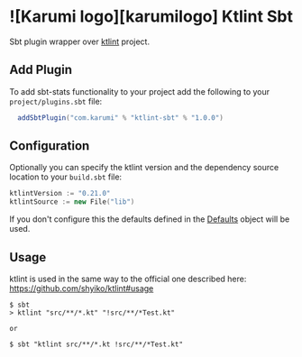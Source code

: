 # ![Karumi logo][karumilogo] Ktlint Sbt 

Sbt plugin wrapper over [ktlint](https://github.com/shyiko/ktlint) project.

## Add Plugin

To add sbt-stats functionality to your project add the following to your `project/plugins.sbt` file:

```scala
  addSbtPlugin("com.karumi" % "ktlint-sbt" % "1.0.0")
```

## Configuration

Optionally you can specify the ktlint version and the dependency source location to your `build.sbt` file:

```scala
ktlintVersion := "0.21.0"
ktlintSource := new File("lib")
``` 

If you don't configure this the defaults defined in the [Defaults](https://github.com/Karumi/ktlint-sbt/blob/master/src/main/scala/com/karumi/Defaults.scala) object will be used.

## Usage

ktlint is used in the same way to the official one described here: https://github.com/shyiko/ktlint#usage

```
$ sbt
> ktlint "src/**/*.kt" "!src/**/*Test.kt"

or 

$ sbt "ktlint src/**/*.kt !src/**/*Test.kt"
```